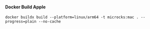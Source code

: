 #### Docker Build Apple
```
docker buildx build --platform=linux/arm64 -t microcks:mac . --progress=plain --no-cache
```